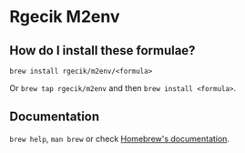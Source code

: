 # Rgecik M2env

## How do I install these formulae?
`brew install rgecik/m2env/<formula>`

Or `brew tap rgecik/m2env` and then `brew install <formula>`.

## Documentation
`brew help`, `man brew` or check [Homebrew's documentation](https://docs.brew.sh).
